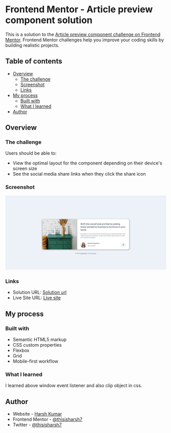 # Frontend Mentor - Article preview component solution

This is a solution to the [Article preview component challenge on Frontend Mentor](https://www.frontendmentor.io/challenges/article-preview-component-dYBN_pYFT). Frontend Mentor challenges help you improve your coding skills by building realistic projects. 

## Table of contents

- [Overview](#overview)
  - [The challenge](#the-challenge)
  - [Screenshot](#screenshot)
  - [Links](#links)
- [My process](#my-process)
  - [Built with](#built-with)
  - [What I learned](#what-i-learned)
- [Author](#author)

## Overview

### The challenge

Users should be able to:

- View the optimal layout for the component depending on their device's screen size
- See the social media share links when they click the share icon

### Screenshot

![](./screenshot22.jpg)


### Links

- Solution URL: [Solution url](https://www.frontendmentor.io/solutions/articlepreviewcomponentmadewithcssandjs-opZmLI-wBP)
- Live Site URL: [Live site](https://kaleidoscopic-genie-5b3b1b.netlify.app/)

## My process

### Built with

- Semantic HTML5 markup
- CSS custom properties
- Flexbox
- Grid
- Mobile-first workflow


### What I learned

I learned above window event listener and also clip object in css.


## Author

- Website - [Harsh Kumar](https://github.com/thisisharsh7)
- Frontend Mentor - [@thisisharsh7](https://www.frontendmentor.io/profile/thisisharsh7)
- Twitter - [@thisisharsh7](https://www.twitter.com/thisisharsh7)